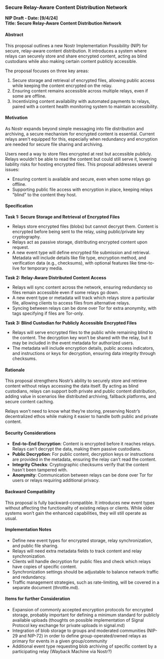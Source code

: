 ### Secure Relay-Aware Content Distribution Network  
**NIP Draft - Date: [9/4/24]**  
**Title: Secure Relay-Aware Content Distribution Network**

#### Abstract
This proposal outlines a new Nostr Implementation Possibility (NIP) for secure, relay-aware content distribution. It introduces a system where relays can securely store and share encrypted content, acting as blind custodians while also making certain content publicly accessible.

The proposal focuses on three key areas:
1. Secure storage and retrieval of encrypted files, allowing public access while keeping the content encrypted on the relay.
2. Ensuring content remains accessible across multiple relays, even if some are offline.
3. Incentivizing content availability with automated payments to relays, paired with a content health monitoring system to maintain accessibility.

#### Motivation
As Nostr expands beyond simple messaging into file distribution and archiving, a secure mechanism for encrypted content is essential. Current relays aren't equipped for this, especially when redundancy and encryption are needed for secure file sharing and archiving.

Users need a way to store files encrypted at rest but accessible publicly. Relays wouldn’t be able to read the content but could still serve it, lowering liability risks for hosting encrypted files. This proposal addresses several issues:
- Ensuring content is available and secure, even when some relays go offline.
- Supporting public file access with encryption in place, keeping relays "blind" to the content they host.

#### Specification

**Task 1: Secure Storage and Retrieval of Encrypted Files**  
- Relays store encrypted files (blobs) but cannot decrypt them. Content is encrypted before being sent to the relay, using public/private key cryptography.
- Relays act as passive storage, distributing encrypted content upon request.
- A new event type will define encrypted file submission and retrieval. Metadata will include details like file type, encryption method, and verification data (e.g., checksums), with optional features like time-to-live for temporary media.

**Task 2: Relay-Aware Distributed Content Access**  
- Relays will sync content across the network, ensuring redundancy so files remain accessible even if some relays go down.
- A new event type or metadata will track which relays store a particular file, allowing clients to access files from alternative relays.
- Syncing between relays can be done over Tor for extra anonymity, with tags specifying if files are Tor-only.

**Task 3: Blind Custodian for Publicly Accessible Encrypted Files**  
- Relays will serve encrypted files to the public while remaining blind to the content. The decryption key won’t be shared with the relay, but it may be included in the event metadata for authorized users.
- The metadata will include encryption details, public access indicators, and instructions or keys for decryption, ensuring data integrity through checksums.

#### Rationale
This proposal strengthens Nostr’s ability to securely store and retrieve content without relays accessing the data itself. By acting as blind custodians, relays can support both private and public content distribution, adding value in scenarios like distributed archiving, fallback platforms, and secure content caching.

Relays won’t need to know what they’re storing, preserving Nostr’s decentralized ethos while making it easier to handle both public and private content.

#### Security Considerations
- **End-to-End Encryption**: Content is encrypted before it reaches relays. Relays can't decrypt the data, making them passive custodians.
- **Public Decryption**: For public content, decryption keys or instructions are provided in the metadata, ensuring the relay can't read the content.
- **Integrity Checks**: Cryptographic checksums verify that the content hasn't been tampered with.
- **Anonymity**: Communication between relays can be done over Tor for users or relays requiring additional privacy.

#### Backward Compatibility
This proposal is fully backward-compatible. It introduces new event types without affecting the functionality of existing relays or clients. While older systems won’t gain the enhanced capabilities, they will still operate as usual.

#### Implementation Notes
- Define new event types for encrypted storage, relay synchronization, and public file sharing.
- Relays will need extra metadata fields to track content and relay synchronization.
- Clients will handle decryption for public files and check which relays have copies of specific content.
- Synchronization settings should be adjustable to balance network traffic and redundancy.
- Traffic management strategies, such as rate-limiting, will be covered in a separate document (throttle.md).

#### Items for further Consideration
- Expansion of commonly accepted encryption protocols for encrypted storage, probably important for defining a minimum standard for publicly available uploads (thoughts on possible implementation of Signal Protocol key exchange for private uploads in signal.md)
- Integration of blob storage to groups and moderated communities (NIP-29 and NIP-72) in order to define group-operated/owned relays as primary for events in a given group/community
- Additional event type requesting blob archiving of specific content by a participating relay (Wayback Machine via Nostr?)

